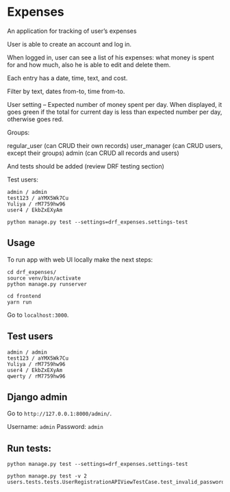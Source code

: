 # Expenses

An application for tracking of user’s expenses

User is able to create an account and log in.

When logged in, user can see a list of his expenses: what money is spent for and how much, also he is able to edit and delete them.

Each entry has a date, time, text, and cost.

Filter by text, dates from-to, time from-to.

User setting – Expected number of money spent per day.
When displayed, it goes green if the total for current day is less than expected number per day, 
otherwise goes red.

Groups:

regular_user (can CRUD their own records)
user_manager (can CRUD users, except their groups)
admin (can CRUD all records and users)

And tests should be added (review DRF testing section)


Test users:

```
admin / admin
test123 / aYMX5Wk7Cu
Yuliya / rM7759hw96
user4 / EkbZxEXyAm
```


```
python manage.py test --settings=drf_expenses.settings-test
```


## Usage
To run app with web UI locally make the next steps:
```
cd drf_expenses/
source venv/bin/activate
python manage.py runserver

cd frontend
yarn run
```
Go to `localhost:3000`.

## Test users
```
admin / admin
test123 / aYMX5Wk7Cu
Yuliya / rM7759hw96
user4 / EkbZxEXyAm
qwerty / rM7759hw96
```

## Django admin
Go to `http://127.0.0.1:8000/admin/`.

Username: `admin`
Password: `admin`




## Run tests:
```
python manage.py test --settings=drf_expenses.settings-test

python manage.py test -v 2 users.tests.tests.UserRegistrationAPIViewTestCase.test_invalid_password 
```
